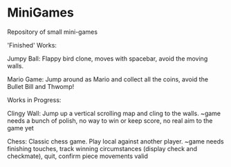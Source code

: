 # MiniGames
Repository of small mini-games

'Finished' Works:

Jumpy Ball: Flappy bird clone, moves with spacebar, avoid the moving walls.

Mario Game: Jump around as Mario and collect all the coins, avoid the Bullet Bill and Thwomp!


Works in Progress:

Clingy Wall: Jump up a vertical scrolling map and cling to the walls.
  ~game needs a bunch of polish, no way to win or keep score, no real aim to the game yet
 
Chess: Classic chess game. Play local against another player.
  ~game needs finishing touches, track winning circumstances (display check and checkmate), quit, confirm piece movements valid

